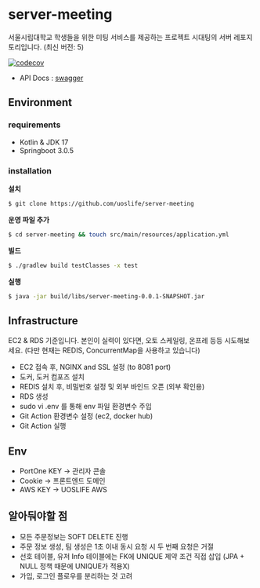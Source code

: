 # server-meeting

서울시립대학교 학생들을 위한 미팅 서비스를 제공하는 프로젝트 시대팅의 서버 레포지토리입니다. (최신 버전: 5)

[![codecov](https://codecov.io/gh/uoslife/server-meeting/branch/main/graph/badge.svg?token=5ZBiZirJdI)](https://codecov.io/gh/uoslife/server-meeting)

- API Docs : [swagger](https://uosmeeting.uoslife.net/swagger-ui/swagger-ui/index.html#/)

## Environment

### requirements
- Kotlin & JDK 17
- Springboot 3.0.5

### installation

**설치**

```bash
$ git clone https://github.com/uoslife/server-meeting
```

**운영 파일 추가**
```bash
$ cd server-meeting && touch src/main/resources/application.yml
```

**빌드**

```bash
$ ./gradlew build testClasses -x test
```

**실행**
```bash
$ java -jar build/libs/server-meeting-0.0.1-SNAPSHOT.jar
```

## Infrastructure

EC2 & RDS 기준입니다. 본인이 실력이 있다면, 오토 스케일링, 온프레 등등 시도해보세요.
(다만 현재는 REDIS, ConcurrentMap을 사용하고 있습니다)

- EC2 접속 후, NGINX and SSL 설정 (to 8081 port)
- 도커, 도커 컴포즈 설치
- REDIS 설치 후, 비밀번호 설정 및 외부 바인드 오픈 (외부 확인용)
- RDS 생성
- sudo vi .env 를 통해 env 파일 환경변수 주입
- Git Action 환경변수 설정 (ec2, docker hub)
- Git Action 실행

## Env

- PortOne KEY -> 관리자 콘솔
- Cookie -> 프론트엔드 도메인 
- AWS KEY -> UOSLIFE AWS

## 알아둬야할 점

- 모든 주문정보는 SOFT DELETE 진행
- 주문 정보 생성, 팀 생성은 1초 이내 동시 요청 시 두 번째 요청은 거절
- 선호 테이블, 유저 Info 테이블에는 FK에 UNIQUE 제약 조건 직접 삽입 (JPA + NULL 정책 때문에 UNIQUE가 적용X)
- 가입, 로그인 플로우를 분리하는 것 고려
